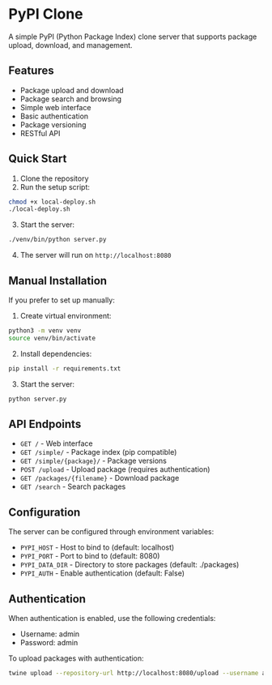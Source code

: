 # PyPI Clone

A simple PyPI (Python Package Index) clone server that supports package upload, download, and management.

## Features

- Package upload and download
- Package search and browsing
- Simple web interface
- Basic authentication
- Package versioning
- RESTful API

## Quick Start

1. Clone the repository
2. Run the setup script:
```bash
chmod +x local-deploy.sh
./local-deploy.sh
```

3. Start the server:
```bash
./venv/bin/python server.py
```

4. The server will run on `http://localhost:8080`

## Manual Installation

If you prefer to set up manually:

1. Create virtual environment:
```bash
python3 -m venv venv
source venv/bin/activate
```

2. Install dependencies:
```bash
pip install -r requirements.txt
```

3. Start the server:
```bash
python server.py
```

## API Endpoints

- `GET /` - Web interface
- `GET /simple/` - Package index (pip compatible)
- `GET /simple/{package}/` - Package versions
- `POST /upload` - Upload package (requires authentication)
- `GET /packages/{filename}` - Download package
- `GET /search` - Search packages

## Configuration

The server can be configured through environment variables:
- `PYPI_HOST` - Host to bind to (default: localhost)
- `PYPI_PORT` - Port to bind to (default: 8080)
- `PYPI_DATA_DIR` - Directory to store packages (default: ./packages)
- `PYPI_AUTH` - Enable authentication (default: False)

## Authentication

When authentication is enabled, use the following credentials:
- Username: admin
- Password: admin

To upload packages with authentication:
```bash
twine upload --repository-url http://localhost:8080/upload --username admin --password admin dist/*
```
